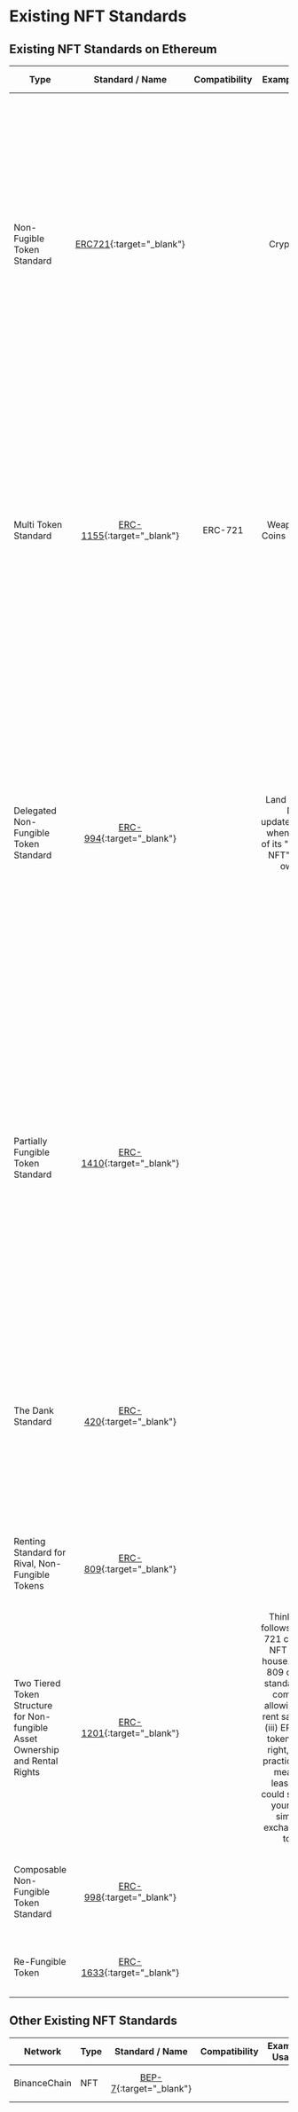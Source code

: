 # Existing NFT Standards

## Existing NFT Standards on Ethereum 

| Type     |  Standard / Name   |   Compatibility   |   Example Usage    |   Purpose    |   Comments / Links  |
| ------------- |:-------------:|:-------------:|:-------------:|:-------------:|:-------------:|
| Non-Fugible Token Standard     |  [ERC721](https://github.com/ethereum/EIPs/issues/721){:target="_blank"}    |    |   Cryptokitties    |   Standard allowing for tokens to be distinguished from each other, granting the ability to attach tokens to different types of assets and verify their ownership on the blockchain. Put simply, ERC721 is the non-fungible token standard, allowing us to create and exchange NFTs.    |     |
| Multi Token Standard     |  [ERC-1155](https://github.com/ethereum/EIPs/issues/1155){:target="_blank"}    |   ERC-721   |   Weapons and Coins in a Game    |   Created by the team at Enjin, this standard allows for both fungible and non-fungible items in the same smart contract. In doing so, ERC-1155 reduces the amount of data required, creating smoother deployments and requiring a lot less network power.    |     |
| Delegated Non-Fungible Token Standard     |  [ERC-994](https://github.com/ethereum/EIPs/issues/994){:target="_blank"}   |       |   Land registery NFT updated/notified whenever any of its "delegated NFT" change owners    |   ERC-994 has created a system where DNFT’s can identify an area or zone (let’s say the suburb you live in), and can then delegate NFT’s to represent individual houses or parcels of land. In this way, ownership of property can be tokenised whilst also providing a way to update land registries, and legally verify their sale.    |     |
| Partially Fungible Token Standard     |  [ERC-1410](https://github.com/ethereum/eips/issues/1410){:target="_blank"}   |      |       |  Both differentiated ownership and transparent restrictions. This interface supports an owner’s tokens to be grouped into partitions, with each of them being represented by an identifying key and a balance. Some of these partitions can be fungible while others are non-fungible.    |    |
| The Dank Standard     |  [ERC-420](https://medium.com/pepedapp/erc-420%C2%B9-the-dank-standard-83d7bb5fe18e){:target="_blank"}   |      |       |   Legacy standard proposal. This standard was proposed by the PepeDapp team. Designed with digital trading cards in mind. It takes into account that in a deck of trading cards    |     |
| Renting Standard for Rival, Non-Fungible Tokens     |  [ERC-809](https://github.com/ethereum/EIPs/issues/809){:target="_blank"}    |      |       |   Standard for renting out your NFT’s, by creating an API to allow any “rival” NFT to be rented.    |     |
| Two Tiered Token Structure for Non-fungible Asset Ownership and Rental Rights     |  [ERC-1201](https://github.com/ethereum/EIPs/issues/1201){:target="_blank"}   |      |   Think of it as follows: (i) ERC-721 creates an NFT for your house. (ii) ERC-809 creates a standard set of commands allowing you to rent said house. (iii) ERC-1201 tokenises this right, and in a practical sense, means the leaseholder could sub-lease your house, simply by exchanging the token.    |   Tokenise rental rights, as opposed to just allowing for them. This creates a means for the rented NFT to be easily exchanged between parties.    |     |
| Composable Non-Fungible Token Standard     |  [ERC-998](https://github.com/ethereum/EIPs/issues/998){:target="_blank"}   |     |      |   A standard for any NFT to own another ERC-721 NFT or ERC-20 fungible tokens.    |      |
| Re-Fungible Token     |  [ERC-1633](https://github.com/ethereum/EIPs/pull/1633){:target="_blank"}   |      |      |   NFT Fractional Ownership via ERC-20 token    |     |


## Other Existing NFT Standards

| Network  |  Type     |  Standard / Name   |   Compatibility   |   Example Usage    |   Purpose    |   Comments / Links  |
| ------------- |:------------- |:-------------:|:-------------:|:-------------:|:-------------:|:-------------:|
| BinanceChain  |  NFT     |  [BEP-7](https://github.com/binance-chain/BEPs/pull/7){:target="_blank"}   |      |       |   Basic support for NFTs    |     |


